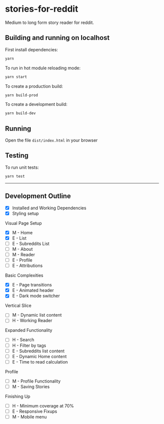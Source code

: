 # stories-for-reddit

Medium to long form story reader for reddit.

## Building and running on localhost

First install dependencies:

```sh
yarn
```

To run in hot module reloading mode:

```sh
yarn start
```

To create a production build:

```sh
yarn build-prod
```

To create a development build:

```sh
yarn build-dev
```

## Running

Open the file `dist/index.html` in your browser

## Testing

To run unit tests:

```sh
yarn test
```

---

## Development Outline

- [x] Installed and Working Dependencies
- [x] Styling setup

Visual Page Setup

- [x] M - Home
- [x] E - List
- [ ] E - Subreddits List
- [ ] M - About
- [ ] M - Reader
- [ ] E - Profile
- [ ] E - Attributions

Basic Complexities

- [x] E - Page transitions
- [x] E - Animated header
- [x] E - Dark mode switcher

Vertical Slice

- [ ] M - Dynamic list content
- [ ] H - Working Reader

Expanded Functionality

- [ ] H - Search
- [ ] H - Filter by tags
- [ ] E - Subreddits list content
- [ ] E - Dynamic Home content
- [ ] E - Time to read calculation

Profile

- [ ] M - Profile Functionality
- [ ] M - Saving Stories

Finishing Up

- [ ] H - Minimum coverage at 70%
- [ ] E - Responsive Fixups
- [ ] M - Mobile menu
